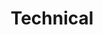 ---
title: "Technical"
type: "role"
definitions:
  - "Enjoys technology."
  - "Desire to learn new technologies."
positives:
  - "Follows technical thought leadership."
  - "Learns about new technologies as these emerge."
  - "Can grasp technical concepts quickly."
negatives:
  - "Takes no interest in new technical discoveries."
  - "Reluctant to learn new technical skills."
  - "Is slow to acquire new technical skills."
---